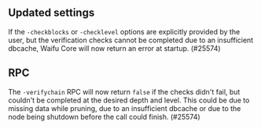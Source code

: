 Updated settings
----------------

If the `-checkblocks` or `-checklevel` options are explicitly provided by the
user, but the verification checks cannot be completed due to an insufficient
dbcache, Waifu Core will now return an error at startup. (#25574)

RPC
---
The `-verifychain` RPC will now return `false` if the checks didn't fail,
but couldn't be completed at the desired depth and level. This could be due
to missing data while pruning, due to an insufficient dbcache or due to
the node being shutdown before the call could finish. (#25574)
